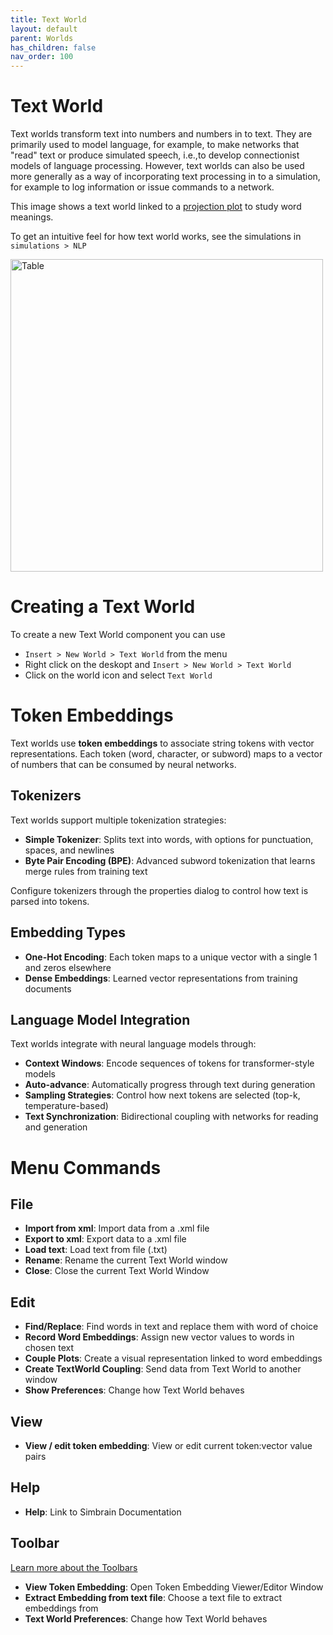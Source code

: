 ```yaml
---
title: Text World
layout: default
parent: Worlds
has_children: false
nav_order: 100
---
```


# Text World

Text worlds transform text into numbers and numbers in to text. They are primarily used to model language, for example, to make networks that "read" text or produce simulated speech, i.e.,to develop connectionist models of language processing. However, text worlds can also be used more generally as a way of incorporating text processing in to a simulation, for example to log information or issue commands to a network.

This image shows a text world linked to a [projection plot](../plots/projectionPlot) to study word meanings.

To get an intuitive feel for how text world works, see the simulations in `simulations > NLP`

<img src="/assets/images/textWorld.png" alt="Table" style="width:500px;"/>

# Creating a Text World

To create a new Text World component you can use

- `Insert > New World > Text World` from the menu
- Right click on the deskopt and `Insert > New World > Text World`
- Click on the world icon and select `Text World`

# Token Embeddings

Text worlds use **token embeddings** to associate string tokens with vector representations. Each token (word, character, or subword) maps to a vector of numbers that can be consumed by neural networks.

## Tokenizers

Text worlds support multiple tokenization strategies:

- **Simple Tokenizer**: Splits text into words, with options for punctuation, spaces, and newlines
- **Byte Pair Encoding (BPE)**: Advanced subword tokenization that learns merge rules from training text

Configure tokenizers through the properties dialog to control how text is parsed into tokens.

## Embedding Types

- **One-Hot Encoding**: Each token maps to a unique vector with a single 1 and zeros elsewhere
- **Dense Embeddings**: Learned vector representations from training documents

## Language Model Integration

Text worlds integrate with neural language models through:

- **Context Windows**: Encode sequences of tokens for transformer-style models
- **Auto-advance**: Automatically progress through text during generation
- **Sampling Strategies**: Control how next tokens are selected (top-k, temperature-based)
- **Text Synchronization**: Bidirectional coupling with networks for reading and generation

# Menu Commands

## File

- **Import from xml**: Import data from a .xml file
- **Export to xml**: Export data to a .xml file
- **Load text**: Load text from file (.txt)
- **Rename**: Rename the current Text World window
- **Close**: Close the current Text World Window

## Edit

- **Find/Replace**: Find words in text and replace them with word of choice
- **Record Word Embeddings**: Assign new vector values to words in chosen text
- **Couple Plots**: Create a visual representation linked to word embeddings
- **Create TextWorld Coupling**: Send data from Text World to another window
- **Show Preferences**: Change how Text World behaves

## View

- **View / edit token embedding**: View or edit current token:vector value pairs

## Help

- **Help**: Link to Simbrain Documentation

## Toolbar
<a href="/simbraindocs/src/docs/workspace/toolbars.md">Learn more about the Toolbars</a>

- **View Token Embedding**: Open Token Embedding Viewer/Editor Window
- **Extract Embedding from text file**: Choose a text file to extract embeddings from
- **Text World Preferences**: Change how Text World behaves



